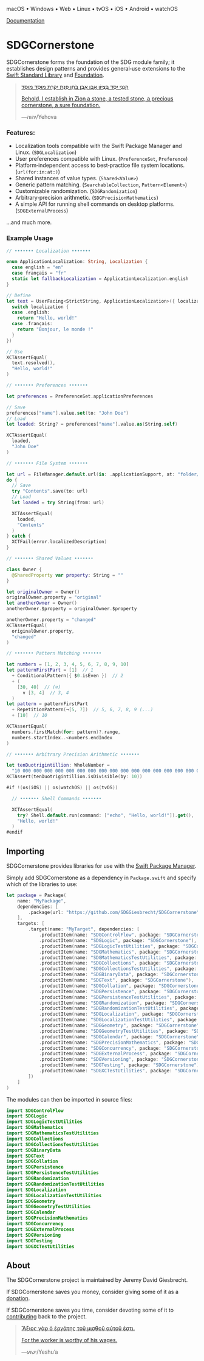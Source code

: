 <!--
 README.md

 This source file is part of the SDGCornerstone open source project.
 https://sdggiesbrecht.github.io/SDGCornerstone

 Copyright ©2017–2020 Jeremy David Giesbrecht and the SDGCornerstone project contributors.

 Soli Deo gloria.

 Licensed under the Apache Licence, Version 2.0.
 See http://www.apache.org/licenses/LICENSE-2.0 for licence information.
 -->

macOS • Windows • Web • Linux • tvOS • iOS • Android • watchOS

[Documentation](https://sdggiesbrecht.github.io/SDGCornerstone/%F0%9F%87%A8%F0%9F%87%A6EN)

# SDGCornerstone

SDGCornerstone forms the foundation of the SDG module family; it establishes design patterns and provides general‐use extensions to the [Swift Standard Library](https://developer.apple.com/reference/swift) and [Foundation](https://developer.apple.com/reference/foundation).

> [הִנְנִי יִסַּד בְּצִיּוֹן אָבֶן אֶבֶן בֹּחַן פִּנַּת יִקְרַת מוּסָד מוּסָד׃](https://www.biblegateway.com/passage/?search=Isaiah+28&version=WLC;NIV)
>
> [Behold, I establish in Zion a stone, a tested stone, a precious cornerstone, a sure foundation.](https://www.biblegateway.com/passage/?search=Isaiah+28&version=WLC;NIV)
>
> ―⁧יהוה⁩/Yehova

### Features:

- Localization tools compatible with the Swift Package Manager and Linux. (`SDGLocalization`)
- User preferences compatible with Linux. (`PreferenceSet`, `Preference`)
- Platform‐independent access to best‐practice file system locations. (`url(for:in:at:)`)
- Shared instances of value types. (`Shared<Value>`)
- Generic pattern matching. (`SearchableCollection`, `Pattern<Element>`)
- Customizable randomization. (`SDGRandomization`)
- Arbitrary‐precision arithmetic. (`SDGPrecisionMathematics`)
- A simple API for running shell commands on desktop platforms. (`SDGExternalProcess`)

...and much more.

### Example Usage

```swift
// ••••••• Localization •••••••

enum ApplicationLocalization: String, Localization {
  case english = "en"
  case français = "fr"
  static let fallbackLocalization = ApplicationLocalization.english
}

// Define
let text = UserFacing<StrictString, ApplicationLocalization>({ localization in
  switch localization {
  case .english:
    return "Hello, world!"
  case .français:
    return "Bonjour, le monde !"
  }
})

// Use
XCTAssertEqual(
  text.resolved(),
  "Hello, world!"
)

// ••••••• Preferences •••••••

let preferences = PreferenceSet.applicationPreferences

// Save
preferences["name"].value.set(to: "John Doe")
// Load
let loaded: String? = preferences["name"].value.as(String.self)

XCTAssertEqual(
  loaded,
  "John Doe"
)

// ••••••• File System •••••••

let url = FileManager.default.url(in: .applicationSupport, at: "folder/file.txt")
do {
  // Save
  try "Contents".save(to: url)
  // Load
  let loaded = try String(from: url)

  XCTAssertEqual(
    loaded,
    "Contents"
  )
} catch {
  XCTFail(error.localizedDescription)
}

// ••••••• Shared Values •••••••

class Owner {
  @SharedProperty var property: String = ""
}

let originalOwner = Owner()
originalOwner.property = "original"
let anotherOwner = Owner()
anotherOwner.$property = originalOwner.$property

anotherOwner.property = "changed"
XCTAssertEqual(
  originalOwner.property,
  "changed"
)

// ••••••• Pattern Matching •••••••

let numbers = [1, 2, 3, 4, 5, 6, 7, 8, 9, 10]
let patternFirstPart = [1]  // 1
  + ConditionalPattern({ $0.isEven })  // 2
  + (
    [30, 40]  // (∅)
      ∨ [3, 4]  // 3, 4
  )
let pattern = patternFirstPart
  + RepetitionPattern(¬[5, 7])  // 5, 6, 7, 8, 9 (...)
  + [10]  // 10

XCTAssertEqual(
  numbers.firstMatch(for: pattern)?.range,
  numbers.startIndex..<numbers.endIndex
)

// ••••••• Arbitrary Precision Arithmetic •••••••

let tenDuotrigintillion: WholeNumber =
  "10 000 000 000 000 000 000 000 000 000 000 000 000 000 000 000 000 000 000 000 000 000 000 000 000 000 000 000 000 000 000 000 000 000"
XCTAssert(tenDuotrigintillion.isDivisible(by: 10))

#if !(os(iOS) || os(watchOS) || os(tvOS))

  // ••••••• Shell Commands •••••••

  XCTAssertEqual(
    try? Shell.default.run(command: ["echo", "Hello, world!"]).get(),
    "Hello, world!"
  )
#endif
```

## Importing

SDGCornerstone provides libraries for use with the [Swift Package Manager](https://swift.org/package-manager/).

Simply add SDGCornerstone as a dependency in `Package.swift` and specify which of the libraries to use:

```swift
let package = Package(
    name: "MyPackage",
    dependencies: [
        .package(url: "https://github.com/SDGGiesbrecht/SDGCornerstone", from: Version(4, 6, 0)),
    ],
    targets: [
        .target(name: "MyTarget", dependencies: [
            .productItem(name: "SDGControlFlow", package: "SDGCornerstone"),
            .productItem(name: "SDGLogic", package: "SDGCornerstone"),
            .productItem(name: "SDGLogicTestUtilities", package: "SDGCornerstone"),
            .productItem(name: "SDGMathematics", package: "SDGCornerstone"),
            .productItem(name: "SDGMathematicsTestUtilities", package: "SDGCornerstone"),
            .productItem(name: "SDGCollections", package: "SDGCornerstone"),
            .productItem(name: "SDGCollectionsTestUtilities", package: "SDGCornerstone"),
            .productItem(name: "SDGBinaryData", package: "SDGCornerstone"),
            .productItem(name: "SDGText", package: "SDGCornerstone"),
            .productItem(name: "SDGCollation", package: "SDGCornerstone"),
            .productItem(name: "SDGPersistence", package: "SDGCornerstone"),
            .productItem(name: "SDGPersistenceTestUtilities", package: "SDGCornerstone"),
            .productItem(name: "SDGRandomization", package: "SDGCornerstone"),
            .productItem(name: "SDGRandomizationTestUtilities", package: "SDGCornerstone"),
            .productItem(name: "SDGLocalization", package: "SDGCornerstone"),
            .productItem(name: "SDGLocalizationTestUtilities", package: "SDGCornerstone"),
            .productItem(name: "SDGGeometry", package: "SDGCornerstone"),
            .productItem(name: "SDGGeometryTestUtilities", package: "SDGCornerstone"),
            .productItem(name: "SDGCalendar", package: "SDGCornerstone"),
            .productItem(name: "SDGPrecisionMathematics", package: "SDGCornerstone"),
            .productItem(name: "SDGConcurrency", package: "SDGCornerstone"),
            .productItem(name: "SDGExternalProcess", package: "SDGCornerstone"),
            .productItem(name: "SDGVersioning", package: "SDGCornerstone"),
            .productItem(name: "SDGTesting", package: "SDGCornerstone"),
            .productItem(name: "SDGXCTestUtilities", package: "SDGCornerstone"),
        ])
    ]
)
```

The modules can then be imported in source files:

```swift
import SDGControlFlow
import SDGLogic
import SDGLogicTestUtilities
import SDGMathematics
import SDGMathematicsTestUtilities
import SDGCollections
import SDGCollectionsTestUtilities
import SDGBinaryData
import SDGText
import SDGCollation
import SDGPersistence
import SDGPersistenceTestUtilities
import SDGRandomization
import SDGRandomizationTestUtilities
import SDGLocalization
import SDGLocalizationTestUtilities
import SDGGeometry
import SDGGeometryTestUtilities
import SDGCalendar
import SDGPrecisionMathematics
import SDGConcurrency
import SDGExternalProcess
import SDGVersioning
import SDGTesting
import SDGXCTestUtilities
```

## About

The SDGCornerstone project is maintained by Jeremy David Giesbrecht.

If SDGCornerstone saves you money, consider giving some of it as a [donation](https://paypal.me/JeremyGiesbrecht).

If SDGCornerstone saves you time, consider devoting some of it to [contributing](https://github.com/SDGGiesbrecht/SDGCornerstone) back to the project.

> [Ἄξιος γὰρ ὁ ἐργάτης τοῦ μισθοῦ αὐτοῦ ἐστι.](https://www.biblegateway.com/passage/?search=Luke+10&version=SBLGNT;NIV)
>
> [For the worker is worthy of his wages.](https://www.biblegateway.com/passage/?search=Luke+10&version=SBLGNT;NIV)
>
> ―‎ישוע/Yeshuʼa
